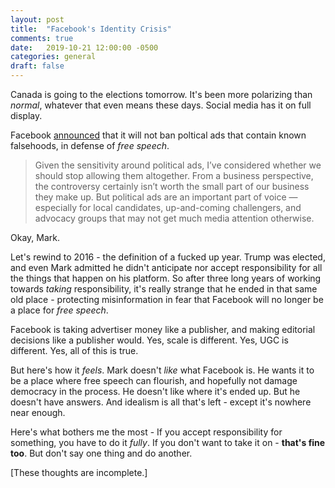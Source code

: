 ```yaml
---
layout: post
title:  "Facebook's Identity Crisis"
comments: true
date:   2019-10-21 12:00:00 -0500
categories: general
draft: false
---
```


Canada is going to the elections tomorrow. It's been more polarizing than _normal_, whatever that even means these days. Social media has it on full display.

Facebook [announced](https://www.theverge.com/2019/10/17/20919223/mark-zuckerberg-facebook-speech-live-politics-threats-free-expression) that it will not ban poltical ads that contain known falsehoods, in defense of _free speech_. 

> Given the sensitivity around political ads, I’ve considered whether we should stop allowing them altogether. From a business perspective, the controversy certainly isn’t worth the small part of our business they make up. But political ads are an important part of voice — especially for local candidates, up-and-coming challengers, and advocacy groups that may not get much media attention otherwise.

Okay, Mark. 

Let's rewind to 2016 - the definition of a fucked up year. Trump was elected, and even Mark admitted he didn't anticipate nor accept responsibility for all the things that happen on his platform. So after three long years of working towards _taking_ responsibility, it's really strange that he ended in that same old place - protecting misinformation in fear that Facebook will no longer be a place for _free speech_. 

Facebook is taking advertiser money like a publisher, and making editorial decisions like a publisher would. Yes, scale is different. Yes, UGC is different. Yes, all of this is true.

But here's how it _feels_. Mark doesn't _like_ what Facebook is. He wants it to be a place where free speech can flourish, and hopefully not damage democracy in the process. He doesn't like where it's ended up. But he doesn't have answers. And idealism is all that's left - except it's nowhere near enough.

Here's what bothers me the most - If you accept responsibility for something, you have to do it _fully_. If you don't want to take it on - **that's fine too**. But don't say one thing and do another.

[These thoughts are incomplete.]